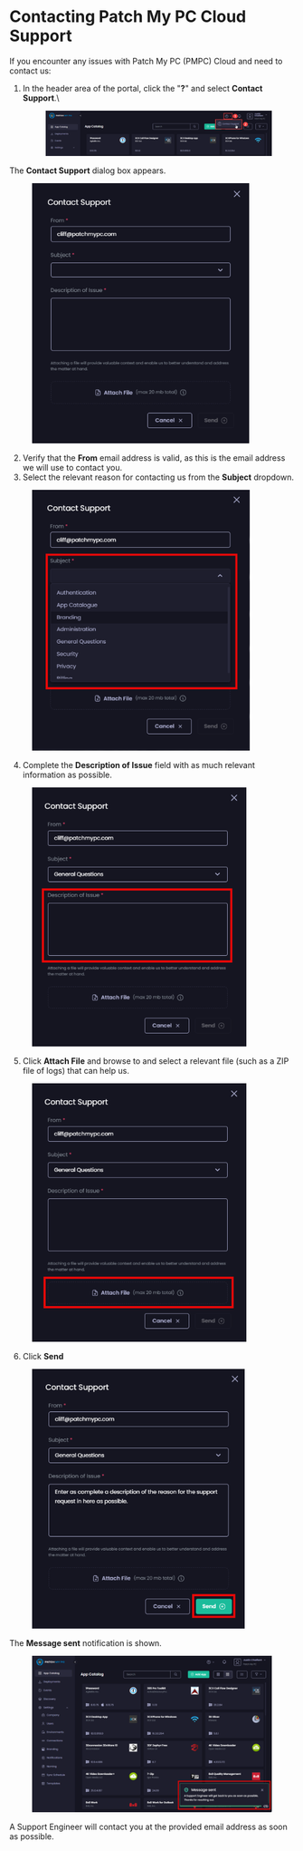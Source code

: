 # Contacting Patch My PC Cloud Support

If you encounter any issues with Patch My PC (PMPC) Cloud and need to contact us:

1.  In the header area of the portal, click the "**?**" and select **Contact Support**.\


    <figure><img src="../.gitbook/assets/image (766).png" alt="Clicking the question mark and selecting “Contact Support”"><figcaption></figcaption></figure>



The **Contact Support** dialog box appears.

<figure><img src="../.gitbook/assets/image (104).png" alt="&#x22;Contact Support&#x22; dialog box" width="384"><figcaption></figcaption></figure>

2. Verify that the **From** email address is valid, as this is the email address we will use to contact you.
3. Select the relevant reason for contacting us from the **Subject** dropdown.

<figure><img src="../.gitbook/assets/image (2565).png" alt="&#x22;Subject&#x22; dropdown" width="385"><figcaption></figcaption></figure>

4. Complete the **Description of Issue** field with as much relevant information as possible.

<figure><img src="../.gitbook/assets/image (106).png" alt="Complete the &#x22;Description&#x22; field" width="379"><figcaption></figcaption></figure>

5. Click **Attach File** and browse to and select a relevant file (such as a ZIP file of logs) that can help us.

<figure><img src="../.gitbook/assets/image (107).png" alt="Clicking &#x22;Attach File&#x22;" width="379"><figcaption></figcaption></figure>

6. Click **Send**

<figure><img src="../.gitbook/assets/image (109).png" alt="Clicking &#x22;Send&#x22;" width="376"><figcaption></figcaption></figure>

The **Message sent** notification is shown.

<figure><img src="../.gitbook/assets/image (110).png" alt="The &#x22;Message sent&#x22; notification is shown" width="563"><figcaption></figcaption></figure>

A Support Engineer will contact you at the provided email address as soon as possible.
